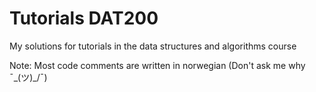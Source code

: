 # Tutorials DAT200
My solutions for tutorials in the data structures and algorithms course

Note: Most code comments are written in norwegian (Don't ask me why ¯\_(ツ)_/¯)
